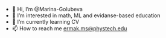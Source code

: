 - 👋 Hi, I’m @Marina-Golubeva
- 👀 I’m interested in math, ML and evidanse-based education
- 🌱 I’m currently learning CV
- 📫 How to reach me ermak.ms@phystech.edu
